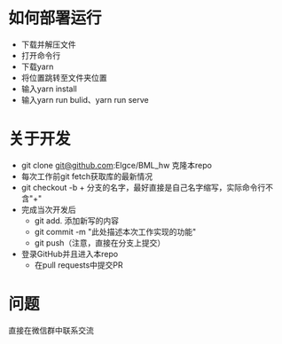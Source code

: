 # 如何部署运行
* 下载并解压文件
* 打开命令行
* 下载yarn
* 将位置跳转至文件夹位置
* 输入yarn install
* 输入yarn run bulid、yarn run serve

# 关于开发
* git clone git@github.com:Elgce/BML_hw  克隆本repo
* 每次工作前git fetch获取库的最新情况
* git checkout -b + 分支的名字，最好直接是自己名字缩写，实际命令行不含"+"
* 完成当次开发后
  * git add. 添加新写的内容
  * git commit -m "此处描述本次工作实现的功能"
  * git push（注意，直接在分支上提交）
* 登录GitHub并且进入本repo
  * 在pull requests中提交PR

# 问题
直接在微信群中联系交流
